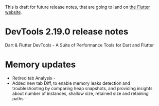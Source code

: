 This is draft for future release notes, that are going to land on
[the Flutter website](https://docs.flutter.dev/development/tools/devtools/release-notes).

# DevTools 2.19.0 release notes

Dart & Flutter DevTools - A Suite of Performance Tools for Dart and Flutter

# Memory updates

- Retired tab Analysis -
- Added new tab Diff, to enable memory leaks detection and troubleshooting by comparing heap snapshots, and providing insights about number of instances, shallow size, retained size and retaining paths -

